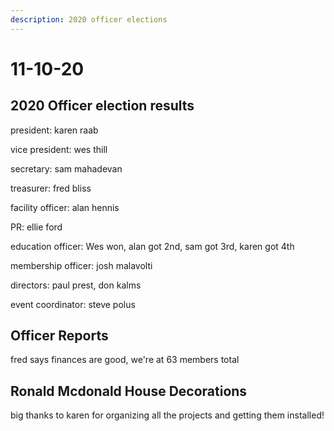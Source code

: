 ```yaml
---
description: 2020 officer elections
---
```


# 11-10-20

## 2020 Officer election results

president: karen raab

vice president: wes thill

secretary: sam mahadevan

treasurer: fred bliss

facility officer: alan hennis

PR:  ellie ford

education officer:  Wes won, alan got 2nd, sam got 3rd, karen got 4th

membership officer: josh malavolti

directors: paul prest, don kalms

event coordinator: steve polus

## Officer Reports

fred says finances are good, we're at 63 members total

## Ronald Mcdonald House Decorations

big thanks to karen for organizing all the projects and getting them installed!



